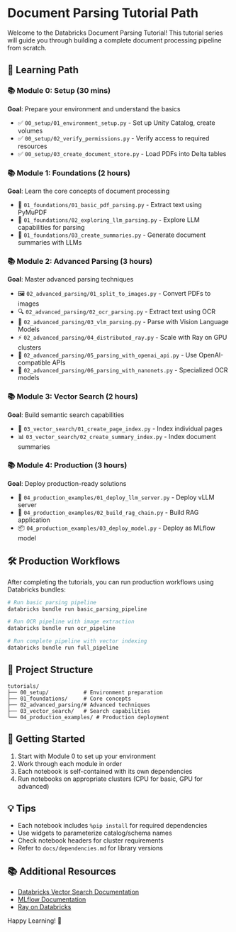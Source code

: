 # Document Parsing Tutorial Path

Welcome to the Databricks Document Parsing Tutorial! This tutorial series will guide you through building a complete document processing pipeline from scratch.

## 🎯 Learning Path

### 📚 Module 0: Setup (30 mins)
**Goal**: Prepare your environment and understand the basics

- ✅ `00_setup/01_environment_setup.py` - Set up Unity Catalog, create volumes
- ✅ `00_setup/02_verify_permissions.py` - Verify access to required resources
- ✅ `00_setup/03_create_document_store.py` - Load PDFs into Delta tables

### 📚 Module 1: Foundations (2 hours)
**Goal**: Learn the core concepts of document processing

- 📄 `01_foundations/01_basic_pdf_parsing.py` - Extract text using PyMuPDF
- 📄 `01_foundations/02_exploring_llm_parsing.py` - Explore LLM capabilities for parsing
- 📄 `01_foundations/03_create_summaries.py` - Generate document summaries with LLMs

### 📚 Module 2: Advanced Parsing (3 hours)
**Goal**: Master advanced parsing techniques

- 🖼️ `02_advanced_parsing/01_split_to_images.py` - Convert PDFs to images
- 🔍 `02_advanced_parsing/02_ocr_parsing.py` - Extract text using OCR
- 🤖 `02_advanced_parsing/03_vlm_parsing.py` - Parse with Vision Language Models
- ⚡ `02_advanced_parsing/04_distributed_ray.py` - Scale with Ray on GPU clusters
- 🔌 `02_advanced_parsing/05_parsing_with_openai_api.py` - Use OpenAI-compatible APIs
- 🎯 `02_advanced_parsing/06_parsing_with_nanonets.py` - Specialized OCR models

### 📚 Module 3: Vector Search (2 hours)
**Goal**: Build semantic search capabilities

- 🧮 `03_vector_search/01_create_page_index.py` - Index individual pages
- 📊 `03_vector_search/02_create_summary_index.py` - Index document summaries

### 📚 Module 4: Production (3 hours)
**Goal**: Deploy production-ready solutions

- 🚀 `04_production_examples/01_deploy_llm_server.py` - Deploy vLLM server
- 🔗 `04_production_examples/02_build_rag_chain.py` - Build RAG application
- 📦 `04_production_examples/03_deploy_model.py` - Deploy as MLflow model

## 🛠️ Production Workflows

After completing the tutorials, you can run production workflows using Databricks bundles:

```bash
# Run basic parsing pipeline
databricks bundle run basic_parsing_pipeline

# Run OCR pipeline with image extraction
databricks bundle run ocr_pipeline

# Run complete pipeline with vector indexing
databricks bundle run full_pipeline
```

## 📁 Project Structure

```
tutorials/
├── 00_setup/           # Environment preparation
├── 01_foundations/     # Core concepts
├── 02_advanced_parsing/# Advanced techniques
├── 03_vector_search/   # Search capabilities
└── 04_production_examples/ # Production deployment
```

## 🚀 Getting Started

1. Start with Module 0 to set up your environment
2. Work through each module in order
3. Each notebook is self-contained with its own dependencies
4. Run notebooks on appropriate clusters (CPU for basic, GPU for advanced)

## 💡 Tips

- Each notebook includes `%pip install` for required dependencies
- Use widgets to parameterize catalog/schema names
- Check notebook headers for cluster requirements
- Refer to `docs/dependencies.md` for library versions

## 📚 Additional Resources

- [Databricks Vector Search Documentation](https://docs.databricks.com/en/generative-ai/vector-search.html)
- [MLflow Documentation](https://mlflow.org/)
- [Ray on Databricks](https://docs.databricks.com/en/machine-learning/ray-integration.html)

Happy Learning! 🎉 
